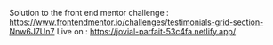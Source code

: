 Solution to the front end mentor challenge : https://www.frontendmentor.io/challenges/testimonials-grid-section-Nnw6J7Un7
Live on : https://jovial-parfait-53c4fa.netlify.app/
